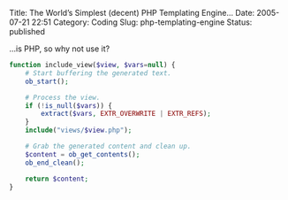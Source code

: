 Title: The World’s Simplest (decent) PHP Templating Engine...
Date: 2005-07-21 22:51
Category: Coding
Slug: php-templating-engine
Status: published

...is PHP, so why not use it?

```php
function include_view($view, $vars=null) {
    # Start buffering the generated text.
    ob_start();

    # Process the view.
    if (!is_null($vars)) {
        extract($vars, EXTR_OVERWRITE | EXTR_REFS);
    }
    include("views/$view.php");

    # Grab the generated content and clean up.
    $content = ob_get_contents();
    ob_end_clean();

    return $content;
}
```
